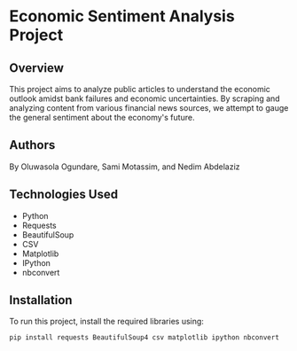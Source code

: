 # Economic Sentiment Analysis Project

## Overview
This project aims to analyze public articles to understand the economic outlook amidst bank failures and economic uncertainties. By scraping and analyzing content from various financial news sources, we attempt to gauge the general sentiment about the economy's future.

## Authors
By Oluwasola Ogundare, Sami Motassim, and Nedim Abdelaziz

## Technologies Used
- Python
- Requests
- BeautifulSoup
- CSV
- Matplotlib
- IPython
- nbconvert

## Installation
To run this project, install the required libraries using:
```bash
pip install requests BeautifulSoup4 csv matplotlib ipython nbconvert
